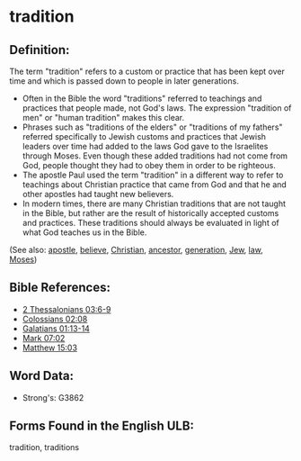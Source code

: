 # tradition

## Definition:

The term "tradition" refers to a custom or practice that has been kept over time and which is passed down to people in later generations.

* Often in the Bible the word "traditions" referred to teachings and practices that people made, not God's laws. The expression "tradition of men" or "human tradition" makes this clear.
* Phrases such as "traditions of the elders" or "traditions of my fathers" referred specifically to Jewish customs and practices that Jewish leaders over time had added to the laws God gave to the Israelites through Moses. Even though these added traditions had not come from God, people thought they had to obey them in order to be righteous.
* The apostle Paul used the term "tradition" in a different way to refer to teachings about Christian practice that came from God and that he and other apostles had taught new believers.
* In modern times, there are many Christian traditions that are not taught in the Bible, but rather are the result of historically accepted customs and practices. These traditions should always be evaluated in light of what God teaches us in the Bible.

(See also: [apostle](../kt/apostle.md), [believe](../kt/believe.md), [Christian](../kt/christian.md), [ancestor](../other/father.md), [generation](../other/generation.md), [Jew](../kt/jew.md), [law](../kt/lawofmoses.md), [Moses](../names/moses.md))

## Bible References:

* [2 Thessalonians 03:6-9](rc://en/tn/help/2th/03/06)
* [Colossians 02:08](rc://en/tn/help/col/02/08)
* [Galatians 01:13-14](rc://en/tn/help/gal/01/13)
* [Mark 07:02](rc://en/tn/help/mrk/07/02)
* [Matthew 15:03](rc://en/tn/help/mat/15/03)

## Word Data:

* Strong's: G3862

## Forms Found in the English ULB:

tradition, traditions


